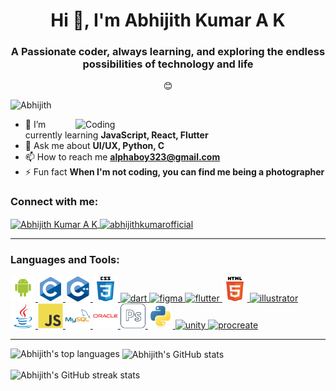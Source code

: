 <h1 align="center">Hi 👋, I'm Abhijith Kumar A K</h1>
<h3 align="center">A Passionate coder, always learning, and exploring the endless possibilities of technology and life</h3>
<p align="center">😊</p>

<p align="left">
    <img src="https://komarev.com/ghpvc/?username=Alphaboy323&label=Profile%20views&color=0e75b6&style=flat" alt="Abhijith" />
</p>

<img align="right" alt="Coding" width="400" src="https://orig00.deviantart.net/fad3/f/2016/098/0/4/flame__gif__by_mastercheesecake-d9y5gdr.png">

- 🌱 I’m currently learning **JavaScript, React, Flutter**
- 💬 Ask me about **UI/UX, Python, C**
- 📫 How to reach me **alphaboy323@gmail.com**
- ⚡ Fun fact **When I'm not coding, you can find me being a photographer**

<h3 align="left">Connect with me:</h3>
<p align="left">
    <a href="https://www.linkedin.com/in/abhijithkumarofficial/" target="blank">
        <img align="center" src="https://raw.githubusercontent.com/rahuldkjain/github-profile-readme-generator/master/src/images/icons/Social/linked-in-alt.svg" alt="Abhijith Kumar A K" height="30" width="40" />
    </a>
    <a href="https://instagram.com/abhijithkumarofficial" target="blank">
        <img align="center" src="https://raw.githubusercontent.com/rahuldkjain/github-profile-readme-generator/master/src/images/icons/Social/instagram.svg" alt="abhijithkumarofficial" height="30" width="40" />
    </a>
</p>

<hr>

<h3 align="left">Languages and Tools:</h3>
<p align="left">
    <a href="https://developer.android.com" target="_blank" rel="noreferrer">
        <img src="https://raw.githubusercontent.com/devicons/devicon/master/icons/android/android-original-wordmark.svg" alt="android" width="40" height="40"/>
    </a>
    <a href="https://www.cprogramming.com/" target="_blank" rel="noreferrer">
        <img src="https://raw.githubusercontent.com/devicons/devicon/master/icons/c/c-original.svg" alt="c" width="40" height="40"/>
    </a>
    <a href="https://www.w3schools.com/cpp/" target="_blank" rel="noreferrer">
        <img src="https://raw.githubusercontent.com/devicons/devicon/master/icons/cplusplus/cplusplus-original.svg" alt="cplusplus" width="40" height="40"/>
    </a>
    <a href="https://www.w3schools.com/css/" target="_blank" rel="noreferrer">
        <img src="https://raw.githubusercontent.com/devicons/devicon/master/icons/css3/css3-original-wordmark.svg" alt="css3" width="40" height="40"/>
    </a>
    <a href="https://dart.dev" target="_blank" rel="noreferrer">
        <img src="https://www.vectorlogo.zone/logos/dartlang/dartlang-icon.svg" alt="dart" width="40" height="40"/>
    </a>
    <a href="https://www.figma.com/" target="_blank" rel="noreferrer">
        <img src="https://www.vectorlogo.zone/logos/figma/figma-icon.svg" alt="figma" width="40" height="40"/>
    </a>
    <a href="https://flutter.dev" target="_blank" rel="noreferrer">
        <img src="https://www.vectorlogo.zone/logos/flutterio/flutterio-icon.svg" alt="flutter" width="40" height="40"/>
    </a>
    <a href="https://www.w3.org/html/" target="_blank" rel="noreferrer">
        <img src="https://raw.githubusercontent.com/devicons/devicon/master/icons/html5/html5-original-wordmark.svg" alt="html5" width="40" height="40"/>
    </a>
    <a href="https://www.adobe.com/in/products/illustrator.html" target="_blank" rel="noreferrer">
        <img src="https://www.vectorlogo.zone/logos/adobe_illustrator/adobe_illustrator-icon.svg" alt="illustrator" width="40" height="40"/>
    </a>
    <a href="https://www.java.com" target="_blank" rel="noreferrer">
        <img src="https://raw.githubusercontent.com/devicons/devicon/master/icons/java/java-original.svg" alt="java" width="40" height="40"/>
    </a>
    <a href="https://developer.mozilla.org/en-US/docs/Web/JavaScript" target="_blank" rel="noreferrer">
        <img src="https://raw.githubusercontent.com/devicons/devicon/master/icons/javascript/javascript-original.svg" alt="javascript" width="40" height="40"/>
    </a>
    <a href="https://www.mysql.com/" target="_blank" rel="noreferrer">
        <img src="https://raw.githubusercontent.com/devicons/devicon/master/icons/mysql/mysql-original-wordmark.svg" alt="mysql" width="40" height="40"/>
    </a>
    <a href="https://www.oracle.com/" target="_blank" rel="noreferrer">
        <img src="https://raw.githubusercontent.com/devicons/devicon/master/icons/oracle/oracle-original.svg" alt="oracle" width="40" height="40"/>
    </a>
    <a href="https://www.photoshop.com/en" target="_blank" rel="noreferrer">
        <img src="https://raw.githubusercontent.com/devicons/devicon/master/icons/photoshop/photoshop-line.svg" alt="photoshop" width="40" height="40"/>
    </a>
    <a href="https://www.python.org" target="_blank" rel="noreferrer">
        <img src="https://raw.githubusercontent.com/devicons/devicon/master/icons/python/python-original.svg" alt="python" width="40" height="40"/>
    </a>
    <a href="https://unity.com/" target="_blank" rel="noreferrer">
        <img src="https://www.vectorlogo.zone/logos/unity3d/unity3d-icon.svg" alt="unity" width="40" height="40"/>
    </a>
    <a href="https://procreate.art/" target="_blank" rel="noreferrer">
        <img src="[INSERT_PROCREATE_ICON_URL_HERE](https://www.google.com/url?sa=i&url=https%3A%2F%2Fwww.pinterest.com%2Fpin%2F703054191804737165%2F&psig=AOvVaw12EDJb2_kPPit_JHJUSSGn&ust=1716492376969000&source=images&cd=vfe&opi=89978449&ved=0CBQQjhxqFwoTCKjfhsT-oYYDFQAAAAAdAAAAABAE)" alt="procreate" width="40" height="40"/>
    </a>
</p>

<hr>

<p><img align="left" src="https://github-readme-stats.vercel.app/api/top-langs?username=Alphaboy323&show_icons=true&theme=monokai&locale=en&layout=compact" alt="Abhijith's top languages" /></p>
<p>&nbsp;<img align="center" src="https://github-readme-stats.vercel.app/api?username=Alphaboy323&show_icons=true&theme=monokai&locale=en" alt="Abhijith's GitHub stats" /></p>
<p><img align="center" src="https://github-readme-streak-stats.herokuapp.com/?user=Alphaboy323&theme=monokai" alt="Abhijith's GitHub streak stats" /></p>

